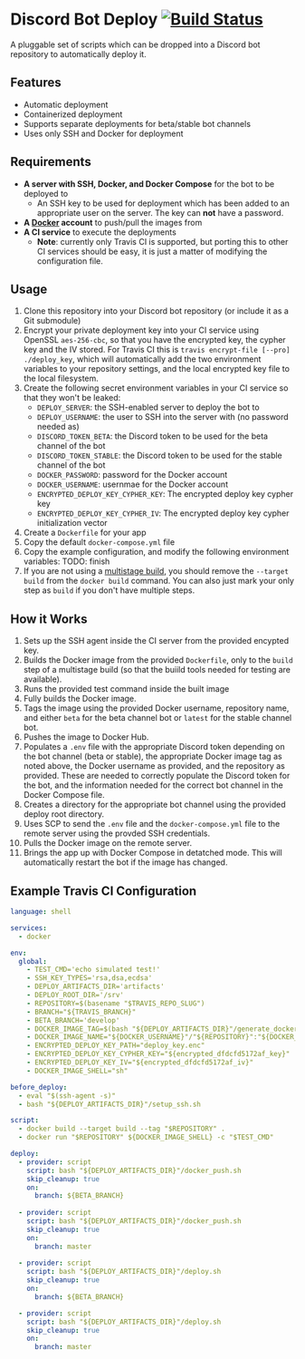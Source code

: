 # Discord Bot Deploy [![Build Status](https://travis-ci.com/jswny/discord-bot-deploy.svg?branch=master)](https://travis-ci.com/jswny/discord-bot-deploy)
A pluggable set of scripts which can be dropped into a Discord bot repository to automatically deploy it.

## Features
- Automatic deployment
- Containerized deployment
- Supports separate deployments for beta/stable bot channels
- Uses only SSH and Docker for deployment

## Requirements
- **A server with SSH, Docker, and Docker Compose** for the bot to be deployed to
  - An SSH key to be used for deployment which has been added to an appropriate user on the server. The key can **not** have a password.
- **A [Docker](https://hub.docker.com/) account** to push/pull the images from
- **A CI service** to execute the deployments
  - **Note**: currently only Travis CI is supported, but porting this to other CI services should be easy, it is just a matter of modifying the configuration file.

## Usage
1. Clone this repository into your Discord bot repository (or include it as a Git submodule)
2. Encrypt your private deployment key into your CI service using OpenSSL `aes-256-cbc`, so that you have the encrypted key, the cypher key and the IV stored. For Travis CI this is `travis encrypt-file [--pro] ./deploy_key`, which will automatically add the two environment variables to your repository settings, and the local encrypted key file to the local filesystem.
3. Create the following secret environment variables in your CI service so that they won't be leaked:
   - `DEPLOY_SERVER`: the SSH-enabled server to deploy the bot to
   - `DEPLOY_USERNAME`: the user to SSH into the server with (no password needed as)
   - `DISCORD_TOKEN_BETA`: the Discord token to be used for the beta channel of the bot
   - `DISCORD_TOKEN_STABLE`: the Discord token to be used for the stable channel of the bot
   - `DOCKER_PASSWORD`: password for the Docker account
   - `DOCKER_USERNAME`: usernmae for the Docker account
   - `ENCRYPTED_DEPLOY_KEY_CYPHER_KEY`: The encrypted deploy key cypher key
   - `ENCRYPTED_DEPLOY_KEY_CYPHER_IV`: The encrypted deploy key cypher initialization vector
4. Create a `Dockerfile` for your app
5. Copy the default `docker-compose.yml` file
6. Copy the example configuration, and modify the following environment variables:
TODO: finish
1. If you are not using a [multistage build](https://docs.docker.com/develop/develop-images/multistage-build/), you should remove the `--target build` from the `docker build` command. You can also just mark your only step as `build` if you don't have multiple steps.

## How it Works
1. Sets up the SSH agent inside the CI server from the provided encypted key.
2. Builds the Docker image from the provided `Dockerfile`, only to the `build` step of a multistage build (so that the buiild tools needed for testing are available).
3. Runs the provided test command inside the built image
4. Fully builds the Docker image.
5. Tags the image using the provided Docker username, repository name, and either `beta` for the beta channel bot or `latest` for the stable channel bot.
6. Pushes the image to Docker Hub.
7. Populates a `.env` file with the appropriate Discord token depending on the bot channel (beta or stable), the appropriate Docker image tag as noted above, the Docker username as provided, and the repository as provided. These are needed to correctly populate the Discord token for the bot, and the information needed for the correct bot channel in the Docker Compose file.
8. Creates a directory for the appropriate bot channel using the provided deploy root directory.
9. Uses SCP to send the `.env` file and the `docker-compose.yml` file to the remote server using the provded SSH credentials.
10. Pulls the Docker image on the remote server.
11. Brings the app up with Docker Compose in detatched mode. This will automatically restart the bot if the image has changed.

## Example Travis CI Configuration
```yaml
language: shell

services:
  - docker

env:
  global:
    - TEST_CMD='echo simulated test!'
    - SSH_KEY_TYPES='rsa,dsa,ecdsa'
    - DEPLOY_ARTIFACTS_DIR='artifacts'
    - DEPLOY_ROOT_DIR='/srv'
    - REPOSITORY=$(basename "$TRAVIS_REPO_SLUG")
    - BRANCH="${TRAVIS_BRANCH}"
    - BETA_BRANCH='develop'
    - DOCKER_IMAGE_TAG=$(bash "${DEPLOY_ARTIFACTS_DIR}"/generate_docker_image_tag.sh)
    - DOCKER_IMAGE_NAME="${DOCKER_USERNAME}"/"${REPOSITORY}":"${DOCKER_IMAGE_TAG}"
    - ENCRYPTED_DEPLOY_KEY_PATH="deploy_key.enc"
    - ENCRYPTED_DEPLOY_KEY_CYPHER_KEY="${encrypted_dfdcfd5172af_key}"
    - ENCRYPTED_DEPLOY_KEY_IV="${encrypted_dfdcfd5172af_iv}"
    - DOCKER_IMAGE_SHELL="sh"

before_deploy:
  - eval "$(ssh-agent -s)"
  - bash "${DEPLOY_ARTIFACTS_DIR}"/setup_ssh.sh

script:
  - docker build --target build --tag "$REPOSITORY" .
  - docker run "$REPOSITORY" ${DOCKER_IMAGE_SHELL} -c "$TEST_CMD"

deploy:
  - provider: script
    script: bash "${DEPLOY_ARTIFACTS_DIR}"/docker_push.sh
    skip_cleanup: true
    on:
      branch: ${BETA_BRANCH}
  
  - provider: script
    script: bash "${DEPLOY_ARTIFACTS_DIR}"/docker_push.sh
    skip_cleanup: true
    on:
      branch: master
  
  - provider: script
    script: bash "${DEPLOY_ARTIFACTS_DIR}"/deploy.sh
    skip_cleanup: true
    on:
      branch: ${BETA_BRANCH}

  - provider: script
    script: bash "${DEPLOY_ARTIFACTS_DIR}"/deploy.sh
    skip_cleanup: true
    on:
      branch: master

```
